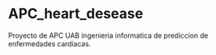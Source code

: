 # APC_heart_desease
Proyecto de APC UAB ingenieria informatica de prediccion de enfermedades cardiacas.
